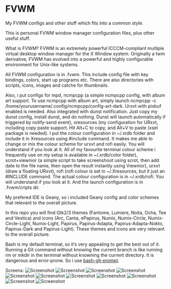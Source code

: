 # FVWM
My FVWM configs and other stuff which fits into a common style.

This is personal FVWM window manager configuration files, plus other useful stuff.

What is FVWM? FVWM is an extremely powerful ICCCM-compliant multiple virtual desktop window manager for the X Window system. Originally a twm derivative, FVWM has evolved into a powerful and highly configurable environment for Unix-like systems. 

All FVWM configuration is in .fvwm. This include config file with key bindings, colors, start up programs etc. There are also directories with scripts, icons, images and catche for thumbnails.

Also, i put configs for mpd, ncmpcpp (a simple ncmpcpp config, with album art support. To use ncmpcpp with album art, simply launch ncmpcpp -c /home/yourusername/.config/ncmpcpp/config-art-dark. Urxvt with pixbuf enabled is needed. Also integrated with dunst notification. Just copy my dunst config, install dunst, and do nothing. Dunst will launch automatically if triggered by notify-send event), xresources (my configuration for URxvt, including copy paste support. Hit Alt+C to copy, and Alt+V to paste (xsel package is needed). I put the colour configuration in ~/.xrdb folder and include it in Xresources using #include command. It makes me able to change or mix the colour scheme for urxvt and rofi easily. You will understand if you look at it. All of my favourite terminal colour scheme i frequently use on my setup is available in ~/.xrdb/color folder), scrot+viewnior (a simple script to take screenshoot using scrot, then add date to the file name, then open the result instantly using Viewnior), urxvt (draw a floating URxvt), rofi (rofi colour is set in ~/.Xresources, but it just an #INCLUDE command. The actual colour configuration is in ~/.xrdb/rofi. You will understand if you look at it. And the launch configuration is in .fvwm/cripts dir.
 
My prefered IDE is Geany, so i included Geany config and color schemes that relevant to the overall picture.

In this repo you will find Gtk2/3 themes (Fantome, Lumiere, Noita, Ocha, Tee and Vestica) and icons (Arc, Canta, ePapirus, Numix, Numix-Circle, Numix-Circle-Light, Numix-Light, Papirus, Papirus-Adapta, Papirus-Adapta-Nokto, Papirus-Dark and Papirus-Light). These themes and icons are very relevant to the overall picture.

Bash is my default terminal, so it’s very appealing to get the best out of it.  Running a Git command without knowing the current branch is like running rm or mkdir in the terminal without knowning the current directory. It is dangerous and error-prone. So i use [bash-git-prompt](https://github.com/magicmonty/bash-git-prompt).

Screens:
![Screenshot](screen.png?raw=true "Clear")
![Screenshot](screen_1.png?raw=true "Notification")
![Screenshot](screen_2.png?raw=true "Rofi")
![Screenshot](screen_3.png?raw=true "Binclock")
![Screenshot](screen_4.png?raw=true "Terms")
![Screenshot](screen_5.png?raw=true "Apps")
![Screenshot](screen_6.png?raw=true "Icons")
![Screenshot](screen_7.png?raw=true "Geany")
![Screenshot](screen_8.png?raw=true "Bash")
![Screenshot](screen_9.png?raw=true "Fakefetch")
![Screenshot](screen_10.png?raw=true "Pokemon")
